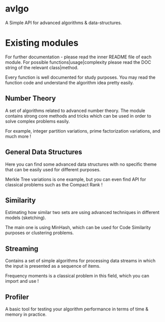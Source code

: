 # avlgo #
A Simple API for advanced algorithms &amp; data-structures.


# Existing modules #
For further documentation - please read the inner README file of each module.
For possible functions|usage|complexity please read the DOC string of the relevant class|method.

Every function is well documented for study purposes. 
You may read the function code and understand the algorithm idea pretty easily.


## Number Theory ##
A set of algorithms related to advanced number theory. 
The module contains strong core methods and tricks which can be used in order to solve complex problems easily.

For example, integer partition variations, prime factorization variations, and much more !


## General Data Structures ##
Here you can find some advanced data structures with no specific theme that can be easily used for different purposes.

Merkle Tree variations is one example, but you can even find API for classical problems such as the Compact Rank !


## Similarity ##
Estimating how similar two sets are using advanced techniques in different models (sketching).

The main one is using MinHash, which can be used for Code Similarity purposes or clustering problems.

## Streaming ##
Contains a set of simple algorithms for processing data streams in which the input is presented as a sequence of items.

Frequency moments is a classical problem in this field, which you can import and use !


## Profiler ##
A basic tool for testing your algorithm performance in terms of time & memory in practice.
